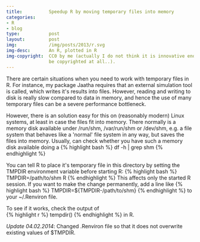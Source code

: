 ```yaml
--- 
title:          Speedup R by moving temporary files into memory
categories:     
- R
- blog
type:           post
layout:         post
img:            /img/posts/2013/r.svg
img-desc:       An R, plotted in R
img-copyright:  CC0 by me (actually I do not think it is innovative enough to
                be copyrighted at all..).
---
```


There are certain situations when you need to work with temporary files in R.
For instance, my package Jaatha requires that an external simulation tool is
called, which writes it's results into files. However, reading and writing to
disk is really slow compared to data in memory, and hence the use of many
temporary files can be a severe performance bottleneck. 

However, there is an solution easy for this on (reasonably modern) Linux systems, at least in
case the files fit into memory. There normally is a memory disk available under
/run/shm, /var/run/shm or /dev/shm, e.g. a file system that behaves like a 'normal'
file system in any way, but saves the files into memory. Usually, can check
whether you have such a memory disk available doing a
{% highlight bash %}
df -h | grep shm
{% endhighlight %}

You can tell R to place it's temporary file in this directory by setting the
TMPDIR environment variable before starting R:
{% highlight bash %}
TMPDIR=/path/to/shm R
{% endhighlight %}
This affects only the started R session. 
If you want to make the change permanently, add a line like
{% highlight bash %}
TMPDIR=${TMPDIR-/path/to/shm}
{% endhighlight %}
to your ~/.Renviron file.

To see if it works, check the output of  
{% highlight r %}
tempdir()
{% endhighlight %}
in R.

_Update 04.02.2014_: Changed .Renviron file so that it does not overwrite
existing values of $TMPDIR.
